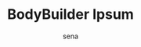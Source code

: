 ---
layout: ipsumpage

title: BodyBuilder Ipsum
key: bodybuilderipsum.com.br
description: "Aqui é Body Builder Ipsum PORRA!"
site: "http://bodybuilderipsum.com.br"
author: sena


titleColor: "#FF6216"
descColor: "#239F4D"
genBtnTextColor: "#ffffff"
genBtnBgColor: "#239F4D"

labelTextColor: "#ffffff"
labelBgColor: "#FF6216"
labelBorderColor: "#239F4D"

paragraphText: "Supinos"
genBtnText: "Vai porra!"


language: Português
text:
- "Birl!"
- "Vem porra!"
- "É 13 porra!"
- "Vamo monstro!"
- "Não vai dá não."
- "Tá comigo porra."
- "É 37 anos caralho!"
- "Sai filho da puta!"
- "Aqui é bodybuilder porra!"
- "Negativa Bambam negativa."
- "Ele tá olhando pra gente."
- "Boraaa, Hora do Show Porra."
- "Ajuda o maluco que tá doente."
- "É verão o ano todo vem cumpadi."
- "Aqui é Body Builder Ipsum PORRA!"
- "Ó o homem ali porra!, é 13 porra!"
- "AHHHHHHHHHHHHHHHHHHHHHH..., porra!"
- "Vai subir árvore é o caralho porra!"
- "Sai de casa comi pra caralho porra."
- "Eu quero esse 13 daqui a pouquinho aí."
- "É nóis caraio é trapezera buscando caraio!"
- "Eita porra!, tá saindo da jaula o monstro!"
- "Que não vai dá rapaiz, não vai dá essa porra."
- "Bora caralho, você quer ver essa porra velho."
- "Aqui nóis constrói fibra, não é água com músculo."
- "Vo derrubar tudo essas árvore do parque ibirapuera."
- "É esse que a gente quer, é ele que nóis vamo buscar."
- "Sabe o que é isso daí? Trapézio descendente é o nome disso aí."
---